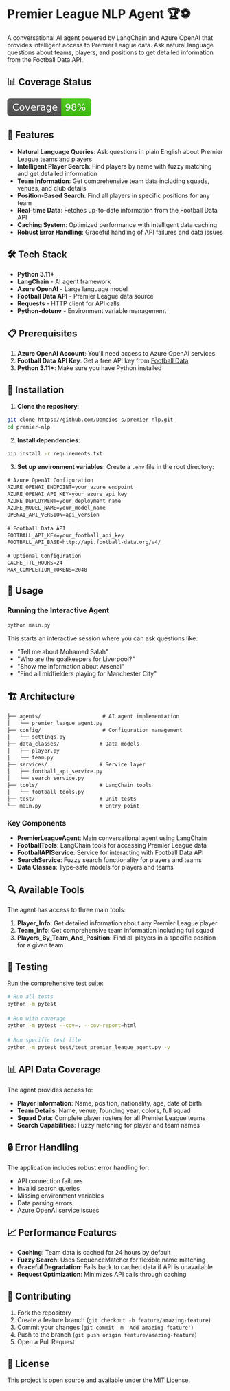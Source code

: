 # Premier League NLP Agent 🏆⚽

A conversational AI agent powered by LangChain and Azure OpenAI that provides intelligent access to Premier League data. Ask natural language questions about teams, players, and positions to get detailed information from the Football Data API.

## 📊 Coverage Status
[![Coverage badge](https://raw.githubusercontent.com/Damcios-s/premier-nlp/python-coverage-comment-action-data/badge.svg)](https://htmlpreview.github.io/?https://github.com/Damcios-s/premier-nlp/blob/python-coverage-comment-action-data/htmlcov/index.html)

## 🚀 Features

- **Natural Language Queries**: Ask questions in plain English about Premier League teams and players
- **Intelligent Player Search**: Find players by name with fuzzy matching and get detailed information
- **Team Information**: Get comprehensive team data including squads, venues, and club details  
- **Position-Based Search**: Find all players in specific positions for any team
- **Real-time Data**: Fetches up-to-date information from the Football Data API
- **Caching System**: Optimized performance with intelligent data caching
- **Robust Error Handling**: Graceful handling of API failures and data issues

## 🛠️ Tech Stack

- **Python 3.11+**
- **LangChain** - AI agent framework
- **Azure OpenAI** - Large language model
- **Football Data API** - Premier League data source
- **Requests** - HTTP client for API calls
- **Python-dotenv** - Environment variable management

## 📋 Prerequisites

1. **Azure OpenAI Account**: You'll need access to Azure OpenAI services
2. **Football Data API Key**: Get a free API key from [Football Data](https://www.football-data.org/)
3. **Python 3.11+**: Make sure you have Python installed

## 🔧 Installation

1. **Clone the repository**:
```bash
git clone https://github.com/Damcios-s/premier-nlp.git
cd premier-nlp
```

2. **Install dependencies**:
```bash
pip install -r requirements.txt
```

3. **Set up environment variables**:
Create a `.env` file in the root directory:
```env
# Azure OpenAI Configuration
AZURE_OPENAI_ENDPOINT=your_azure_endpoint
AZURE_OPENAI_API_KEY=your_azure_api_key
AZURE_DEPLOYMENT=your_deployment_name
AZURE_MODEL_NAME=your_model_name
OPENAI_API_VERSION=api_version

# Football Data API
FOOTBALL_API_KEY=your_football_api_key
FOOTBALL_API_BASE=http://api.football-data.org/v4/

# Optional Configuration
CACHE_TTL_HOURS=24
MAX_COMPLETION_TOKENS=2048
```

## 🎯 Usage

### Running the Interactive Agent

```bash
python main.py
```

This starts an interactive session where you can ask questions like:
- "Tell me about Mohamed Salah"
- "Who are the goalkeepers for Liverpool?"
- "Show me information about Arsenal"
- "Find all midfielders playing for Manchester City"

## 🏗️ Architecture

```
├── agents/                    # AI agent implementation
│   └── premier_league_agent.py
├── config/                    # Configuration management
│   └── settings.py
├── data_classes/             # Data models
│   ├── player.py
│   └── team.py
├── services/                 # Service layer
│   ├── football_api_service.py
│   └── search_service.py
├── tools/                    # LangChain tools
│   └── football_tools.py
├── test/                     # Unit tests
└── main.py                   # Entry point
```

### Key Components

- **PremierLeagueAgent**: Main conversational agent using LangChain
- **FootballTools**: LangChain tools for accessing Premier League data
- **FootballAPIService**: Service for interacting with Football Data API
- **SearchService**: Fuzzy search functionality for players and teams
- **Data Classes**: Type-safe models for players and teams

## 🔍 Available Tools

The agent has access to three main tools:

1. **Player_Info**: Get detailed information about any Premier League player
2. **Team_Info**: Get comprehensive team information including full squad
3. **Players_By_Team_And_Position**: Find all players in a specific position for a given team

## 🧪 Testing

Run the comprehensive test suite:

```bash
# Run all tests
python -m pytest

# Run with coverage
python -m pytest --cov=. --cov-report=html

# Run specific test file
python -m pytest test/test_premier_league_agent.py -v
```

## 📊 API Data Coverage

The agent provides access to:
- **Player Information**: Name, position, nationality, age, date of birth
- **Team Details**: Name, venue, founding year, colors, full squad
- **Squad Data**: Complete player rosters for all Premier League teams
- **Search Capabilities**: Fuzzy matching for player and team names

## 🔒 Error Handling

The application includes robust error handling for:
- API connection failures
- Invalid search queries  
- Missing environment variables
- Data parsing errors
- Azure OpenAI service issues

## 📈 Performance Features

- **Caching**: Team data is cached for 24 hours by default
- **Fuzzy Search**: Uses SequenceMatcher for flexible name matching
- **Graceful Degradation**: Falls back to cached data if API is unavailable
- **Request Optimization**: Minimizes API calls through caching

## 🤝 Contributing

1. Fork the repository
2. Create a feature branch (`git checkout -b feature/amazing-feature`)
3. Commit your changes (`git commit -m 'Add amazing feature'`)
4. Push to the branch (`git push origin feature/amazing-feature`)
5. Open a Pull Request

## 📝 License

This project is open source and available under the [MIT License](LICENSE).

